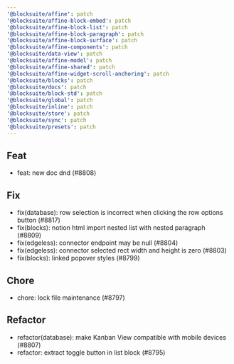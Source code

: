 ```yaml
---
'@blocksuite/affine': patch
'@blocksuite/affine-block-embed': patch
'@blocksuite/affine-block-list': patch
'@blocksuite/affine-block-paragraph': patch
'@blocksuite/affine-block-surface': patch
'@blocksuite/affine-components': patch
'@blocksuite/data-view': patch
'@blocksuite/affine-model': patch
'@blocksuite/affine-shared': patch
'@blocksuite/affine-widget-scroll-anchoring': patch
'@blocksuite/blocks': patch
'@blocksuite/docs': patch
'@blocksuite/block-std': patch
'@blocksuite/global': patch
'@blocksuite/inline': patch
'@blocksuite/store': patch
'@blocksuite/sync': patch
'@blocksuite/presets': patch
---
```


## Feat

- feat: new doc dnd (#8808)

## Fix

- fix(database): row selection is incorrect when clicking the row options button (#8817)
- fix(blocks): notion html import nested list with nested paragraph (#8809)
- fix(edgeless): connector endpoint may be null (#8804)
- fix(edgeless): connector selected rect width and height is zero (#8803)
- fix(blocks): linked popover styles (#8799)

## Chore

- chore: lock file maintenance (#8797)

## Refactor

- refactor(database): make Kanban View compatible with mobile devices (#8807)
- refactor: extract toggle button in list block (#8795)
